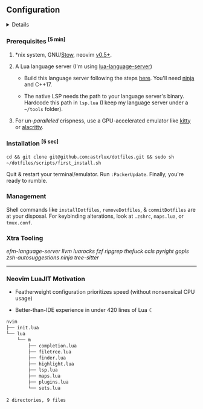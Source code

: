 ## Configuration

<details>
<img src="./img/screenshot.png"></img>
</details>

### Prerequisites <sup>[5 min]</sup>

1. *nix system, GNU/[Stow](https://www.gnu.org/software/stow/), neovim [v0.5+](https://neovim.io/).

2. A Lua language server (I'm using [lua-language-server](https://github.com/sumneko/lua-language-server))

    -   Build this language server following the steps [here](https://github.com/sumneko/lua-language-server/wiki/Build-and-Run-(Standalone)). You'll need [ninja](https://github.com/ninja-build/ninja/wiki/Pre-built-Ninja-packages) and C++17.

    -   The native LSP needs the path to your language server's binary. Hardcode this path in `lsp.lua` (I keep my language server under a `~/tools` folder).

3. For un-_paralleled_ crispness, use a GPU-accelerated emulator like [kitty](https://sw.kovidgoyal.net/kitty/) or [alacritty](https://github.com/alacritty/alacritty).

### Installation <sup>[5 sec]</sup>

    cd && git clone git@github.com:astrlux/dotfiles.git && sudo sh ~/dotfiles/scripts/first_install.sh


Quit & restart your terminal/emulator. Run `:PackerUpdate`. Finally, you're ready to rumble.

### Management

Shell commands like `installDotfiles`, `removeDotfiles`, & `commitDotfiles` are at your disposal. For keybinding alterations, look at `.zshrc`, `maps.lua`, or `tmux.conf`.

### Xtra Tooling

_efm-language-server llvm luarocks fzf ripgrep thefuck ccls pyright gopls zsh-autosuggestions ninja tree-sitter_

___

### Neovim LuaJIT Motivation

- Featherweight configuration prioritizes speed (without nonsensical CPU usage)

- Better-than-IDE experience in under 420 lines of Lua ☾

```
nvim
├── init.lua
└── lua
    └── m
        ├── completion.lua
        ├── filetree.lua
        ├── finder.lua
        ├── highlight.lua
        ├── lsp.lua
        ├── maps.lua
        ├── plugins.lua
        └── sets.lua

2 directories, 9 files
```
